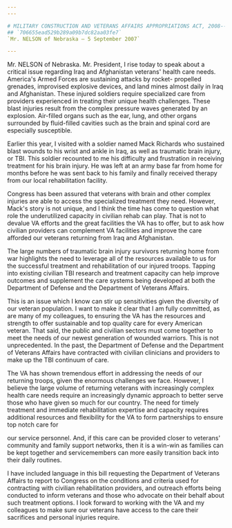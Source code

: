 ```yaml
---
---

# MILITARY CONSTRUCTION AND VETERANS AFFAIRS APPROPRIATIONS ACT, 2008--
## `706655ead529b289a09b7dc82aa03fe7`
`Mr. NELSON of Nebraska — 5 September 2007`

---
```



Mr. NELSON of Nebraska. Mr. President, I rise today to speak about a 
critical issue regarding Iraq and Afghanistan veterans' health care 
needs. America's Armed Forces are sustaining attacks by rocket-
propelled grenades, improvised explosive devices, and land mines almost 
daily in Iraq and Afghanistan. These injured soldiers require 
specialized care from providers experienced in treating their unique 
health challenges. These blast injuries result from the complex 
pressure waves generated by an explosion. Air-filled organs such as the 
ear, lung, and other organs surrounded by fluid-filled cavities such as 
the brain and spinal cord are especially susceptible.

Earlier this year, I visited with a soldier named Mack Richards who 
sustained blast wounds to his wrist and ankle in Iraq, as well as 
traumatic brain injury, or TBI. This soldier recounted to me his 
difficulty and frustration in receiving treatment for his brain injury. 
He was left at an army base far from home for months before he was sent 
back to his family and finally received therapy from our local 
rehabilitation facility.

Congress has been assured that veterans with brain and other complex 
injuries are able to access the specialized treatment they need. 
However, Mack's story is not unique, and I think the time has come to 
question what role the underutilized capacity in civilian rehab can 
play. That is not to devalue VA efforts and the great facilities the VA 
has to offer, but to ask how civilian providers can complement VA 
facilities and improve the care afforded our veterans returning from 
Iraq and Afghanistan.

The large numbers of traumatic brain injury survivors returning home 
from war highlights the need to leverage all of the resources available 
to us for the successful treatment and rehabilitation of our injured 
troops. Tapping into existing civilian TBI research and treatment 
capacity can help improve outcomes and supplement the care systems 
being developed at both the Department of Defense and the Department of 
Veterans Affairs.

This is an issue which I know can stir up sensitivities given the 
diversity of our veteran population. I want to make it clear that I am 
fully committed, as are many of my colleagues, to ensuring the VA has 
the resources and strength to offer sustainable and top quality care 
for every American veteran. That said, the public and civilian sectors 
must come together to meet the needs of our newest generation of 
wounded warriors. This is not unprecedented. In the past, the 
Department of Defense and the Department of Veterans Affairs have 
contracted with civilian clinicians and providers to make up the TBI 
continuum of care.

The VA has shown tremendous effort in addressing the needs of our 
returning troops, given the enormous challenges we face. However, I 
believe the large volume of returning veterans with increasingly 
complex health care needs require an increasingly dynamic approach to 
better serve those who have given so much for our country. The need for 
timely treatment and immediate rehabilitation expertise and capacity 
requires additional resources and flexibility for the VA to form 
partnerships to ensure top notch care for


our service personnel. And, if this care can be provided closer to 
veterans' community and family support networks, then it is a win-win 
as families can be kept together and servicemembers can more easily 
transition back into their daily routines.

I have included language in this bill requesting the Department of 
Veterans Affairs to report to Congress on the conditions and criteria 
used for contracting with civilian rehabilitation providers, and 
outreach efforts being conducted to inform veterans and those who 
advocate on their behalf about such treatment options. I look forward 
to working with the VA and my colleagues to make sure our veterans have 
access to the care their sacrifices and personal injuries require.
